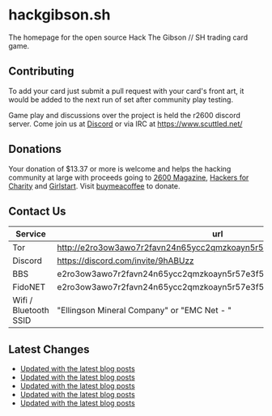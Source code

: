 # hackgibson.sh
The homepage for the open source Hack The Gibson // SH trading card game.


## Contributing

To add your card just submit a pull request with your card's front art, it would be added to the next run of set after community play testing.

Game play and discussions over the project is held the r2600 discord server. Come join us at [Discord](https://discord.com/invite/9hABUzz) or via IRC at https://www.scuttled.net/


## Donations

Your donation of $13.37 or more is welcome and helps the hacking community at large with proceeds going to [2600 Magazine](https://2600.com/), [Hackers for Charity](https://hackersforcharity.org) and [Girlstart](https://girlstart.org).  Visit [buymeacoffee](https://www.buymeacoffee.com/hackgibson.sh) to donate.


## Contact Us

Service | url
-|-
Tor | http://e2ro3ow3awo7r2favn24n65ycc2qmzkoayn5r57e3f56nvjwdcgg32ad.onion
Discord | https://discord.com/invite/9hABUzz
BBS | e2ro3ow3awo7r2favn24n65ycc2qmzkoayn5r57e3f56nvjwdcgg32ad.onion:23
FidoNET | e2ro3ow3awo7r2favn24n65ycc2qmzkoayn5r57e3f56nvjwdcgg32ad.onion:24554
Wifi / Bluetooth SSID | "Ellingson Mineral Company" or "EMC Net - <fidonet address>"

## Latest Changes
<!-- BLOG-POST-LIST:START -->
- [Updated with the latest blog posts](https://github.com/DFW2600/hackgibson.sh/commit/60821177f57a7c6313de929ad793315969de203f)
- [Updated with the latest blog posts](https://github.com/DFW2600/hackgibson.sh/commit/e5a486d9f400f719c92481a5c8ae4c03da1b43b9)
- [Updated with the latest blog posts](https://github.com/DFW2600/hackgibson.sh/commit/bfff8ba66aa3aac4ef6070d66416b1e5e2c4fb27)
- [Updated with the latest blog posts](https://github.com/DFW2600/hackgibson.sh/commit/899d586b8fbddd37340159b92c0e2a93795a1795)
- [Updated with the latest blog posts](https://github.com/DFW2600/hackgibson.sh/commit/8c4506ef56840b408af1503ace54b9c6951451d4)
<!-- BLOG-POST-LIST:END -->
